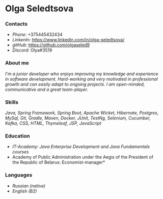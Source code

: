 # Olga Seledtsova

### Contacts 
* *Phone:* +375445432434
* *LinkenIn:* https://www.linkedin.com/in/olga-seledtsova/
* *gitHub:* https://github.com/olgaseled9
* *Discord:* Olya#3519

### About me
*I'm a junior developer who enjoys improving my knowledge and experience in software
development. Hard-working and very motivated in professional growth and can easily adapt to
ongoing projects. I am open-minded, communicative and a great team-player.*

### Skills
*Java, Spring Framework, Spring Boot, Apache Wicket, Hibernate, Postgres, MySql, Git, Gradle, Maven, Docker, JUnit, TestNg, Selenium, Cucumber, Kafka, CSS, HTML, Thymeleaf, JSP, JavaScript*

### Education
* *IT-Academy: Java Enterprise Development and Java Fundamentals courses*
* Academy of Public Administration under the Aegis of the President of the Republic of Belarus: Economist-manager*

### Languages
* *Russian (native)*
* *English (B2)*
